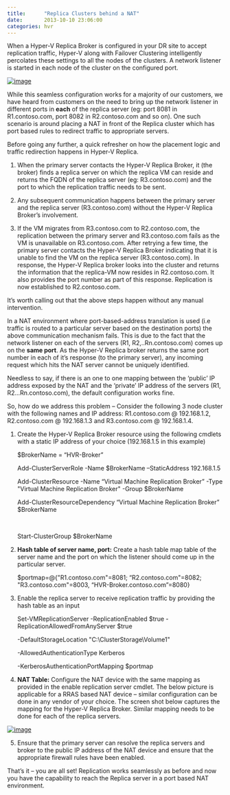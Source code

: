 ```yaml
---
title:      "Replica Clusters behind a NAT"
date:       2013-10-10 23:06:00
categories: hvr
---
```

When a Hyper-V Replica Broker is configured in your DR site to accept replication traffic, Hyper-V along with Failover Clustering intelligently percolates these settings to all the nodes of the clusters. A network listener is started in each node of the cluster on the configured port.

[![image](https://msdnshared.blob.core.windows.net/media/TNBlogsFS/prod.evol.blogs.technet.com/CommunityServer.Blogs.Components.WeblogFiles/00/00/00/50/45/metablogapi/1425.image_thumb_1B90E806.png)](https://msdnshared.blob.core.windows.net/media/TNBlogsFS/prod.evol.blogs.technet.com/CommunityServer.Blogs.Components.WeblogFiles/00/00/00/50/45/metablogapi/2627.image_22AD93CD.png)

While this seamless configuration works for a majority of our customers, we have heard from customers on the need to bring up the network listener in different ports in **each** of the replica server (eg: port 8081 in R1.contoso.com, port 8082 in R2.contoso.com and so on). One such scenario is around placing a NAT in front of the Replica cluster which has port based rules to redirect traffic to appropriate servers. 

Before going any further, a quick refresher on how the placement logic and traffic redirection happens in Hyper-V Replica. 

1) When the primary server contacts the Hyper-V Replica Broker, it (the broker) finds a replica server on which the replica VM can reside and returns the FQDN of the replica server (eg: R3.contoso.com) and the port to which the replication traffic needs to be sent.

2) Any subsequent communication happens between the primary server and the replica server (R3.contoso.com) without the Hyper-V Replica Broker’s involvement.

3) If the VM migrates from R3.contoso.com to R2.contoso.com, the replication between the primary server and R3.contoso.com fails as the VM is unavailable on R3.contoso.com. After retrying a few time, the primary server contacts the Hyper-V Replica Broker indicating that it is unable to find the VM on the replica server (R3.contoso.com). In response, the Hyper-V Replica broker looks into the cluster and returns the information that the replica-VM now resides in R2.contoso.com. It also provides the port number as part of this response. Replication is now established to R2.contoso.com. 

It’s worth calling out that the above steps happen without any manual intervention.

In a NAT environment where port-based-address translation is used (i.e traffic is routed to a particular server based on the destination ports) the above communication mechanism fails. This is due to the fact that the network listener on each of the servers (R1, R2,..Rn.contoso.com) comes up on the **same port**. As the Hyper-V Replica broker returns the same port number in each of it’s response (to the primary server), any incoming request which hits the NAT server cannot be uniquely identified.

Needless to say, if there is an one to one mapping between the ‘public’ IP address exposed by the NAT and the ‘private’ IP address of the servers (R1, R2…Rn.contoso.com), the default configuration works fine.

So, how do we address this problem – Consider the following 3 node cluster with the following names and IP address: R1.contoso.com @ 192.168.1.2, R2.contoso.com @ 192.168.1.3 and R3.contoso.com @ 192.168.1.4.

1) Create the Hyper-V Replica Broker resource using the following cmdlets with a static IP address of your choice (192.168.1.5 in this example)
    
    
    $BrokerName = “HVR-Broker”
    
    
    Add-ClusterServerRole -Name $BrokerName –StaticAddress 192.168.1.5
    
    
    Add-ClusterResource -Name “Virtual Machine Replication Broker” -Type "Virtual Machine Replication Broker" -Group $BrokerName
    
    
    Add-ClusterResourceDependency “Virtual Machine Replication Broker” $BrokerName
    
    
     
    
    
    Start-ClusterGroup $BrokerName

2) **Hash table of server name, port:** Create a hash table map table of the server name and the port on which the listener should come up in the particular server. 
    
    
    $portmap=@{"R1.contoso.com"=8081; “R2.contoso.com"=8082; "R3.contoso.com"=8003, “HVR-Broker.contoso.com”=8080}

3) Enable the replica server to receive replication traffic by providing the hash table as an input 
    
    
    Set-VMReplicationServer -ReplicationEnabled $true -ReplicationAllowedFromAnyServer $true 
    
    
    -DefaultStorageLocation "C:\ClusterStorage\Volume1" 
    
    
    -AllowedAuthenticationType Kerberos
    
    
    -KerberosAuthenticationPortMapping $portmap

4) **NAT Table:** Configure the NAT device with the same mapping as provided in the enable replication server cmdlet. The below picture is applicable for a RRAS based NAT device – similar configuration can be done in any vendor of your choice. The screen shot below captures the mapping for the Hyper-V Replica Broker. Similar mapping needs to be done for each of the replica servers.

[![image](https://msdnshared.blob.core.windows.net/media/TNBlogsFS/prod.evol.blogs.technet.com/CommunityServer.Blogs.Components.WeblogFiles/00/00/00/50/45/metablogapi/1680.image_thumb_728E2FB8.png)](https://msdnshared.blob.core.windows.net/media/TNBlogsFS/prod.evol.blogs.technet.com/CommunityServer.Blogs.Components.WeblogFiles/00/00/00/50/45/metablogapi/5751.image_37A46C3E.png)

5) Ensure that the primary server can resolve the replica servers and broker to the public IP address of the NAT device and ensure that the appropriate firewall rules have been enabled.

That’s it – you are all set! Replication works seamlessly as before and now you have the capability to reach the Replica server in a port based NAT environment.
